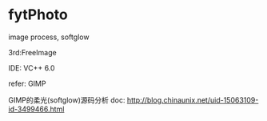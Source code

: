 # fytPhoto
image process, softglow

3rd:FreeImage

IDE: VC++ 6.0

refer: GIMP


GIMP的柔光(softglow)源码分析 
doc: http://blog.chinaunix.net/uid-15063109-id-3499466.html

